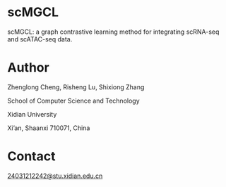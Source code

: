 # scMGCL
scMGCL: a graph contrastive learning method for integrating scRNA-seq and scATAC-seq data.

# Author
Zhenglong Cheng, Risheng Lu, Shixiong Zhang

School of Computer Science and Technology

Xidian University

Xi’an, Shaanxi 710071, China

# Contact
24031212242@stu.xidian.edu.cn
